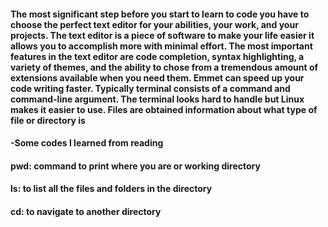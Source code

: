 #### The most significant step before you start to learn to code you have to choose the perfect text editor for your abilities, your work, and your projects. The text editor is a piece of software to make your life easier it allows you to accomplish more with minimal effort. The most important features in the text editor are code completion, syntax highlighting, a variety of themes, and the ability to chose from a tremendous amount of extensions available when you need them. Emmet can speed up your code writing faster. Typically terminal consists of a command and command-line argument. The terminal looks hard to handle but Linux makes it easier to use. Files are obtained information about what type of file or directory is

#### -Some codes I learned from reading

#### pwd: command to print where you are or working directory

#### ls: to list all the files and folders in the directory

#### cd: to navigate to another directory